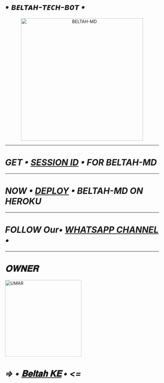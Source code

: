 # *_• ʙᴇʟᴛᴀʜ-ᴛᴇᴄʜ-ʙᴏᴛ •_*

<p align="center">
  <a href="https://github.com/Beltahmd/bestAI-bot">
    <img alt="BELTAH-MD" height="400" src="https://telegra.ph/file/dcce2ddee6cc7597c859a.jpg">
  </a>
</p>

***

# *_GET • [SESSION ID](https://bot-by-umar-d2b1b3360401.herokuapp.com) • FOR BELTAH-MD_*

***

# *_NOW • [DEPLOY](https://dashboard.heroku.com/new?button-url=https://github.com/Beltahmd/bestAI-bot&template=https://github.com/Beltahmd/bestAI-bot) • BELTAH-MD ON HEROKU_*

***

# *_FOLLOW Our• [WHATSAPP CHANNEL](https://whatsapp.com/channel/0029VaRHDBKKmCPKp9B2uH2F) •_*

***

# *_𝐎𝐖𝐍𝐄𝐑_*
<a href="https://github.com/Beltahmd/bestAI-bot"><img src="https://telegra.ph/file/dcce2ddee6cc7597c859a.jpg" width="250" height="250" alt="UMAR"/></a>
# _=> • [𝐁𝐞𝐥𝐭𝐚𝐡 𝐊𝐄](https://github.com/Beltahmd) • <=_

